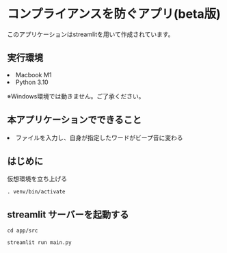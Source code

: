 # コンプライアンスを防ぐアプリ(beta版)

このアプリケーションはstreamlitを用いて作成されています。
<h2>実行環境</h2>
<li>Macbook M1</li>
<li>Python 3.10</li>
<p>※Windows環境では動きません。ご了承ください。</p>
<h2>本アプリケーションでできること</h2>
<li>ファイルを入力し、自身が指定したワードがビープ音に変わる</li>
<h2>はじめに</h2>
<p>仮想環境を立ち上げる</p>
<p><code>. venv/bin/activate</code></p>
<h2>streamlit サーバーを起動する</h2>
<p><code>cd app/src</code></p>
<code>streamlit run main.py</code>
